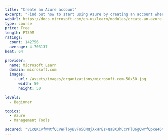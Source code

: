 ```yaml
---
title: "Create an Azure account"
excerpt: "Find out how to start using Azure by creating an account where you’ll see services and personal settings for identity, billing, and preferences."
webUrl: https://docs.microsoft.com/en-us/learn/modules/create-an-azure-account/
type: course
price: Free
length: PT39M
ratings:
  count: 142756
  average: 4.703137
heat: 64

provider:
  name: Microsoft Learn
  domain: microsoft.com
  images:
    - url: /assets/images/organizations/microsoft.com-50x50.jpg
      width: 50
      height: 50

levels:
  - Beginner

topics:
  - Azure
  - Management Tools

secured: "v1cQKCvfWNtfQCVWPl6yBvFo5CMQjXxHrEz+QaBXJhCcrPlQ6gQwYfQpxe46tqisiGCwOvqv43/BR4M+feoRFlsk93v5H8fLNTr/EegM+8MnSSgkFtSjI3t/KIn03/QOtEib8/0quG/ChSU1oYtsVLf1WTPZBH/7UKJT4Qy4LhXpKEKf9pi2OjwRE0TDdh2w8iT8ki7TXNkXYQSE2WVs/P4CyuCob4Grk2d7uoG2nqjoVF13ZYzj7LdFq4VigUAsX6R4Jz24A5xvH0uF1u4FPr0E3TlTg1uJfuVu9222PZM1CMiNJEMf/ue5wRTkBvFY3qhAWQgy1YSohcvkmp3fCypz5lyTN13fxarteLen8U4A+UJDMcwNUTtu0bfgONxJPecxEe2zOFQnbWYHF2nC280Uff6W7Fs00tbP0iwSYTlagQZv8gNz4h8Q6LrB2A5x;ZBhELWmMImFNRLcNC2hpJg=="
---
```


